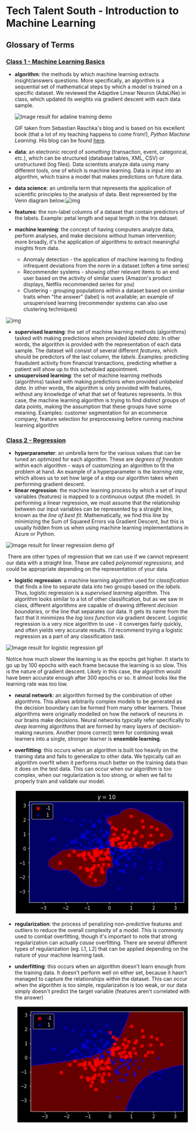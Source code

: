 # Tech Talent South - Introduction to Machine Learning

## Glossary of Terms

### <u>Class 1 - Machine Learning Basics</u>

- **algorithm**: the methods by which machine learning extracts insight/answers questions. More specifically, an algorithm is a sequential set of mathematical steps by which a model is trained on a specific dataset. We reviewed the Adaptive Linear Neuron (AdaLiNe) in class, which updated its weights via gradient descent with each data sample.

  ![Image result for adaline training demo](https://sebastianraschka.com/images/blog/2015/singlelayer_neural_networks_files/perceptron_animation.gif)

  GIF taken from Sebastian Raschka's blog and is based on his excellent book (that a lot of my teaching happens to come from!), *Python Machine Learning*. His blog can be found [here](https://sebastianraschka.com/blog/index.html).

- **data**: an electronic record of *something* (transaction, event, categorical, etc.), which can be structured (database tables, XML, CSV) or unstructured (log files). Data scientists analyze data using many different tools, one of which is machine learning. Data is input into an algorithm, which trains a model that makes predictions on future data.

- **data science**: an umbrella term that represents the application of scientific principles to the analysis of data. Best represented by the Venn diagram below:![img](http://2s7gjr373w3x22jf92z99mgm5w-wpengine.netdna-ssl.com/wp-content/uploads/2016/01/data-science-venn-diagram.png)

- **features**: the non-label columns of a dataset that contain predictors of the labels. Example: petal length and sepal length in the Iris dataset.

- **machine learning**: the concept of having computers analyze data, perform analyses, and make decisions without human intervention; more broadly, it's the application of algorithms to extract meaningful insights from data.

  - Anomaly detection - the application of machine learning to finding infrequent deviations from the norm in a dataset (often a time series)
  - Recommender systems - showing other relevant items to an end user based on the activity of similar users (Amazon's product displays, Netflix recommended series for you)
  - Clustering - grouping populations within a dataset based on similar traits when "the answer" (label) is not available; an example of unsupervised learning (recommender systems can also use clustering techniques)

![img](https://s3.ap-south-1.amazonaws.com/techleer/207.jpg)

- **supervised learning**: the set of machine learning methods (algorithms) tasked with making predictions when provided *labeled data*. In other words, the algorithm is provided with the representation of each data sample. The dataset will consist of several different *features*, which should be predictors of the last column, the *labels*. Examples: predicting fraudulent activity from financial transactions, predicting whether a patient will show up to this scheduled appointment.
- **unsupervised learning**: the set of machine learning methods (algorithms) tasked with making predictions when provided *unlabeled data*. In other words, the algorithm is only provided with features, without any knowledge of what that set of features represents. In this case, the machine learning algorithm is trying to find distinct groups of data points, making the assumption that these groups have some meaning. Examples: customer segmentation for an ecommerce company, feature selection for preprocessing before running machine learning algorithm

### <u>Class 2 - Regression</u>

* **hyperparameter**: an umbrella term for the various values that can be tuned an optimized for each algorithm. These are *degrees of freedom* within each algorithm - ways of customizing an algorithm to fit the problem at hand. An example of a hyperparameter is the *learning rate*, which allows us to set how large of a step our algorithm takes when performing gradient descent.
* **linear regression**: the machine learning process by which a set of input variables (features) is mapped to a continuous output (the model). In performing a linear regression, we must assume that the relationship between our input variables can be represented by a straight line, known as the *line of best fit*. Mathematically, we find this line by minimizing the Sum of Squared Errors via Gradient Descent, but this is usually hidden from us when using machine learning implementations in Azure or Python.

![Image result for linear regression demo gif](https://cdn-images-1.medium.com/max/1600/1*2KAInY20QPhkLCJ8jWVLJw.gif)

​	There are other types of regression that we can use if  we cannot represent our data with a straight line.  These are 				called *polynomial regressions*, and could be appropriate depending on the representation of your data. 

* **logistic regression**: a machine learning algorithm used for *classification* that finds a line to separate data into two groups based on the *labels*. Thus, logistic regression is a *supervised learning* algorithm. This algorithm looks similar to a lot of other classification, but as we saw in class, different algorithms are capable of drawing different *decision boundaries*, or the line that separates our data. It gets its name from the fact that it minimizes the *log loss function* via gradient descent. Logistic regression is a very nice algorithm to use - it converges fairly quickly, and often yields very accurate results. I'd recommend trying a logistic regression as a part of any classification task. 

![Image result for logistic regression gif](https://www.cs.toronto.edu/~frossard/post/classification/anim.gif)

Notice how much slower the learning is as the epochs get higher. It starts to go up by 100 epochs with each frame because the learning is so slow. This is the nature of gradient descent. Likely in this case, the algorithm would have been accurate enough after 300 epochs or so. It almost looks like the learning rate was too low.

* **neural network**: an algorithm formed by the combination of other algorithms. This allows arbitrarily complex models to be generated as the decision boundary can be formed from many other learners. These algorithms were originally modelled on how the network of neurons in our brains make decisions. Neural networks typically refer specifically to *deep learning* algorithms that are formed by many layers of decision-making neurons. Another (more correct) term for combining weak learners into a single, stronger learner is **ensemble learning**.

* **overfitting**: this occurs when an algorithm is built too heavily on the training data and fails to generalize to other data. We typically call an algorithm overfit when it performs much better on the training data than it does on the test data. This can occur when our algorithm is too complex, when our regularization is too strong, or when we fail to properly train and validate our model.

  ![SVC_overfitting](imgs\SVC_overfitting.PNG)

* **regularization**: the process of penalizing non-predictive features and outliers to reduce the overall complexity of a model. This is commonly used to combat overfitting, though it's important to note that strong regularization can actually *cause* overfitting. There are several different types of regularization (eg. L1, L2) that can be applied depending on the nature of your machine learning task. 

* **underfitting**: this occurs when an algorithm doesn't learn enough from the training data. It doesn't perform well on either set, because it hasn't managed to capture the relationships within the dataset. This can occur when the algorithm is too simple, regularization is too weak, or our data simply doesn't predict the target variable (features aren't correlated with the answer)

  ![SVC_underfitting](imgs\SVC_underfitting.PNG)



